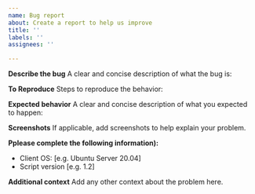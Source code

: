 ```yaml
---
name: Bug report
about: Create a report to help us improve
title: ''
labels: ''
assignees: ''

---
```


**Describe the bug**
A clear and concise description of what the bug is:


**To Reproduce**
Steps to reproduce the behavior:


**Expected behavior**
A clear and concise description of what you expected to happen:


**Screenshots**
If applicable, add screenshots to help explain your problem.


**Pplease complete the following information):**
 - Client OS: [e.g. Ubuntu Server 20.04]
 - Script version [e.g. 1.2]


**Additional context**
Add any other context about the problem here.
